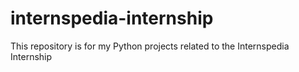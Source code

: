 # internspedia-internship
This repository is for my Python projects related to the Internspedia Internship
